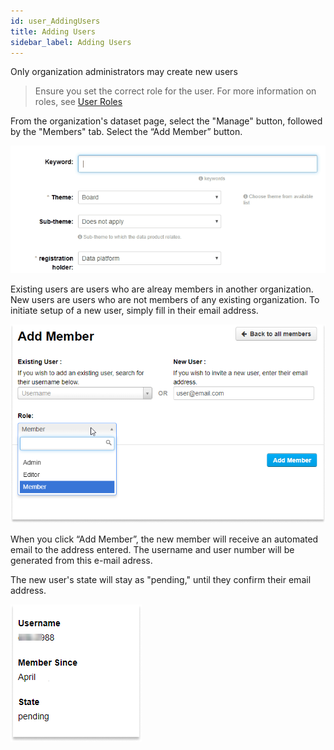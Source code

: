 ```yaml
---
id: user_AddingUsers
title: Adding Users
sidebar_label: Adding Users
---
```

Only organization administrators may create new users

> Ensure you set the correct role for the user. For more information on roles, see [User Roles](#user-roles)

From the organization's dataset page, select the "Manage" button, followed by the "Members" tab. Select the “Add Member” button.

![IMAGE: add member blue button](assets/Dataplatform/AddingDatasets/dataplatform_user_addingDatasets_AddTags.gif)

Existing users are users who are alreay members in another organization. New users are users who are not members of any existing organization. To initiate setup of a new user, simply fill in their email address.


![IMAGE: add member screen](assets/Dataplatform/UserManagement/dataplatform_user_UserManagement_ManageUser_AddMemberRole.png)


When you click “Add Member”, the new member will receive an automated email to the address entered. The username and user number will be generated from this e-mail adress.

The new user's state will stay as "pending," until they confirm their email address.

![IMAGE: member status "pending" screen](assets/Dataplatform/UserManagement/dataplatform_user_UserManagement_ManageUser_Pending.png)
